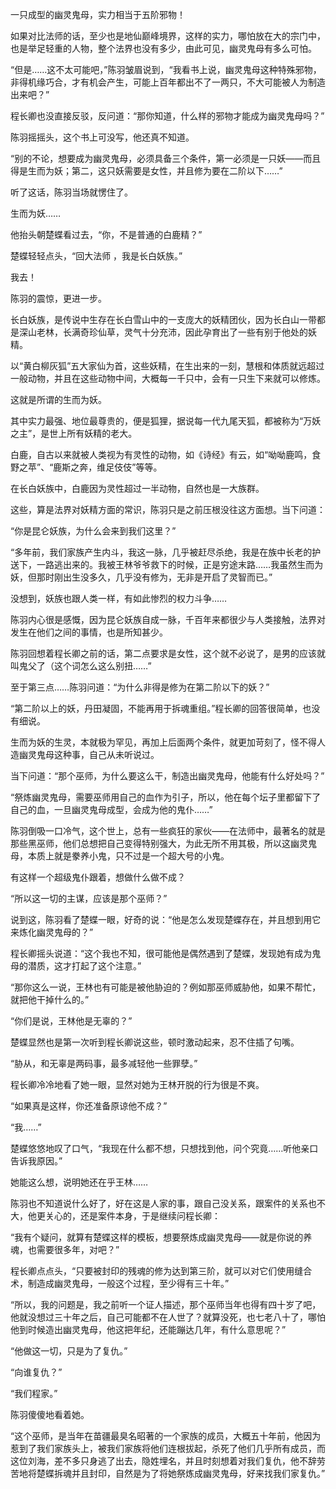 一只成型的幽灵鬼母，实力相当于五阶邪物！

如果对比法师的话，至少也是地仙巅峰境界，这样的实力，哪怕放在大的宗门中，也是举足轻重的人物，整个法界也没有多少，由此可见，幽灵鬼母有多么可怕。

“但是……这不太可能吧，”陈羽皱眉说到，“我看书上说，幽灵鬼母这种特殊邪物，非得机缘巧合，才有机会产生，可能上百年都出不了一两只，不大可能被人为制造出来吧？”

程长卿也没直接反驳，反问道：“那你知道，什么样的邪物才能成为幽灵鬼母吗？”

陈羽摇摇头，这个书上可没写，他还真不知道。

“别的不论，想要成为幽灵鬼母，必须具备三个条件，第一必须是一只妖——而且得是生而为妖；第二，这只妖需要是女性，并且修为要在二阶以下……”

听了这话，陈羽当场就愣住了。

生而为妖……

他抬头朝楚蝶看过去，“你，不是普通的白鹿精？”

楚蝶轻轻点头，“回大法师 ，我是长白妖族。”

我去！

陈羽的震惊，更进一步。

长白妖族，是传说中生存在长白雪山中的一支庞大的妖精团伙，因为长白山一带都是深山老林，长满奇珍仙草，灵气十分充沛，因此孕育出了一些有别于他处的妖精。

以“黄白柳灰狐”五大家仙为首，这些妖精，在生出来的一刻，慧根和体质就远超过一般动物，并且在这些动物中间，大概每一千只中，会有一只生下来就可以修炼。

这就是所谓的生而为妖。

其中实力最强、地位最尊贵的，便是狐狸，据说每一代九尾天狐，都被称为“万妖之主”，是世上所有妖精的老大。

白鹿，自古以来就被人类视为有灵性的动物，如《诗经》有云，如“呦呦鹿鸣，食野之苹”、“鹿斯之奔，维足伎伎”等等。

在长白妖族中，白鹿因为灵性超过一半动物，自然也是一大族群。

这些，算是法界对妖精方面的常识，陈羽只是之前压根没往这方面想。当下问道：

“你是昆仑妖族，为什么会来到我们这里？”

“多年前，我们家族产生内斗，我这一脉，几乎被赶尽杀绝，我是在族中长老的护送下，一路逃出来的。我被王林爷爷救下的时候，正是穷途末路……我虽然生而为妖，但那时刚出生没多久，几乎没有修为，无非是开启了灵智而已。”

没想到，妖族也跟人类一样，有如此惨烈的权力斗争……

陈羽内心很是感慨，因为昆仑妖族自成一脉，千百年来都很少与人类接触，法界对发生在他们之间的事情，也是所知甚少。

陈羽回想着程长卿之前的话，第二点要求是女性，这个就不必说了，是男的应该就叫鬼父了（这个词怎么这么别扭……”

至于第三点……陈羽问道：“为什么非得是修为在第二阶以下的妖？”

“第二阶以上的妖，丹田凝固，不能再用于拆魂重组。”程长卿的回答很简单，也没有细说。

生而为妖的生灵，本就极为罕见，再加上后面两个条件，就更加苛刻了，怪不得人造幽灵鬼母这种事，自己从未听说过。

当下问道：“那个巫师，为什么要这么干，制造出幽灵鬼母，他能有什么好处吗？”

“祭炼幽灵鬼母，需要巫师用自己的血作为引子，所以，他在每个坛子里都留下了自己的血，一旦幽灵鬼母成型，会成为他的鬼仆……”

陈羽倒吸一口冷气，这个世上，总有一些疯狂的家伙——在法师中，最著名的就是那些黑巫师，他们总想把自己变得特别强大，为此无所不用其极，所以这幽灵鬼母，本质上就是豢养小鬼，只不过是一个超大号的小鬼。

有这样一个超级鬼仆跟着，想做什么做不成？

“所以这一切的主谋，应该是那个巫师？”

说到这，陈羽看了楚蝶一眼，好奇的说：“他是怎么发现楚蝶存在，并且想到用它来炼化幽灵鬼母的？”

程长卿摇头说道：“这个我也不知，很可能他是偶然遇到了楚蝶，发现她有成为鬼母的潜质，这才打起了这个注意。”

“那你这么一说，王林也有可能是被他胁迫的？例如那巫师威胁他，如果不帮忙，就把他干掉什么的。”

“你们是说，王林他是无辜的？”

楚蝶显然也是第一次听到程长卿说这些，顿时激动起来，忍不住插了句嘴。

“胁从，和无辜是两码事，最多减轻他一些罪孽。”

程长卿冷冷地看了她一眼，显然对她为王林开脱的行为很是不爽。

“如果真是这样，你还准备原谅他不成？”

“我……”

楚蝶悠悠地叹了口气，“我现在什么都不想，只想找到他，问个究竟……听他亲口告诉我原因。”

她能这么想，说明她还在乎王林……

陈羽也不知道说什么好了，好在这是人家的事，跟自己没关系，跟案件的关系也不大，他更关心的，还是案件本身，于是继续问程长卿：

“我有个疑问，就算有楚蝶这样的模板，想要祭炼成幽灵鬼母——就是你说的养魂，也需要很多年，对吧？”

程长卿点点头，“只要被封印的残魂的修为达到第三阶，就可以对它们使用缝合术，制造成幽灵鬼母，一般这个过程，至少得有三十年。”

“所以，我的问题是，我之前听一个证人描述，那个巫师当年也得有四十岁了吧，他就没想过三十年之后，自己可能都不在人世了？就算没死，也七老八十了，哪怕他到时候造出幽灵鬼母，他这把年纪，还能蹦达几年，有什么意思呢？”

“他做这一切，只是为了复仇。”

“向谁复仇？”

“我们程家。”

陈羽傻傻地看着她。

“这个巫师，是当年在苗疆最臭名昭著的一个家族的成员，大概五十年前，他因为惹到了我们家族头上，被我们家族将他们连根拔起，杀死了他们几乎所有成员，而这位刘海，差不多只身逃了出去，隐姓埋名，并且时刻想着对我们复仇，他不辞劳苦地将楚蝶拆魂并且封印，自然是为了将她祭炼成幽灵鬼母，好来找我们家复仇。”
